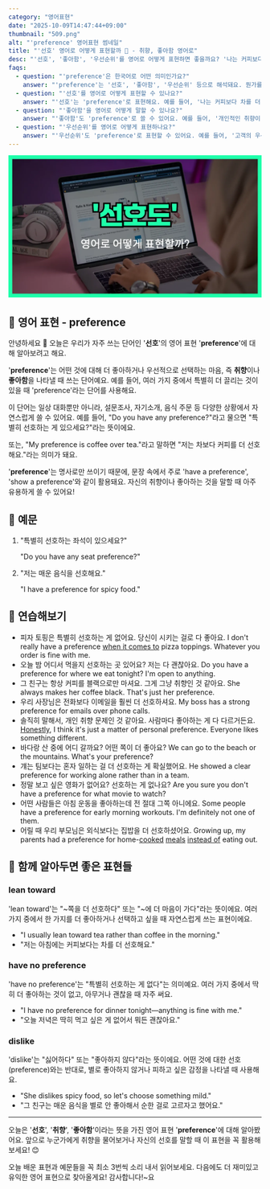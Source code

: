 ```yaml
---
category: "영어표현"
date: "2025-10-09T14:47:44+09:00"
thumbnail: "509.png"
alt: "'preference' 영어표현 썸네일"
title: "'선호' 영어로 어떻게 표현할까 💖 - 취향, 좋아함 영어로"
desc: "'선호', '좋아함', '우선순위'를 영어로 어떻게 표현하면 좋을까요? '나는 커피보다 차를 더 선호해요.', '개인적인 취향이 있어요.' 등을 영어로 표현하는 법을 배워봅시다. 다양한 예문을 통해서 연습하고 본인의 표현으로 만들어 보세요."
faqs: 
  - question: "'preference'은 한국어로 어떤 의미인가요?"
    answer: "'preference'는 '선호', '좋아함', '우선순위' 등으로 해석돼요. 뭔가를 더 좋아하거나 우선적으로 선택하는 느낌이에요."
  - question: "'선호'를 영어로 어떻게 표현할 수 있나요?"
    answer: "'선호'는 'preference'로 표현해요. 예를 들어, '나는 커피보다 차를 더 선호해요.'는 'I have a preference for tea over coffee.'라고 해요."
  - question: "'좋아함'을 영어로 어떻게 말할 수 있나요?"
    answer: "'좋아함'도 'preference'로 쓸 수 있어요. 예를 들어, '개인적인 취향이 있어요.'는 'I have my own preferences.'라고 해요."
  - question: "'우선순위'를 영어로 어떻게 표현하나요?"
    answer: "'우선순위'도 'preference'로 표현할 수 있어요. 예를 들어, '고객의 우선순위를 존중해요.'는 'We respect the customer's preferences.'라고 해요."
---
```


!['preference' 영어표현](./509.png)

## 🌟 영어 표현 - preference

안녕하세요 👋 오늘은 우리가 자주 쓰는 단어인 '**선호**'의 영어 표현 '**preference**'에 대해 알아보려고 해요.

'**preference**'는 어떤 것에 대해 더 좋아하거나 우선적으로 선택하는 마음, 즉 **취향**이나 **좋아함**을 나타낼 때 쓰는 단어예요. 예를 들어, 여러 가지 중에서 특별히 더 끌리는 것이 있을 때 'preference'라는 단어를 사용해요.

이 단어는 일상 대화뿐만 아니라, 설문조사, 자기소개, 음식 주문 등 다양한 상황에서 자연스럽게 쓸 수 있어요. 예를 들어, "Do you have any preference?"라고 물으면 "특별히 선호하는 게 있으세요?"라는 뜻이에요.

또는, "My preference is coffee over tea."라고 말하면 "저는 차보다 커피를 더 선호해요."라는 의미가 돼요.

'**preference**'는 명사로만 쓰이기 때문에, 문장 속에서 주로 'have a preference', 'show a preference'와 같이 활용돼요. 자신의 취향이나 좋아하는 것을 말할 때 아주 유용하게 쓸 수 있어요!

## 📖 예문

1. "특별히 선호하는 좌석이 있으세요?"

   "Do you have any seat preference?"

2. "저는 매운 음식을 선호해요."

   "I have a preference for spicy food."



## 💬 연습해보기

<ul data-interactive-list>

  <li data-interactive-item>
    <span data-toggler>피자 토핑은 특별히 선호하는 게 없어요. 당신이 시키는 걸로 다 좋아요.</span>
    <span data-answer>I don't really have a preference <a href="/blog/in-english/269.when-it-comes-to/">when it comes to</a> pizza toppings. Whatever you order is fine with me.</span>
  </li>

  <li data-interactive-item>
    <span data-toggler>오늘 밤 어디서 먹을지 선호하는 곳 있어요? 저는 다 괜찮아요.</span>
    <span data-answer>Do you have a preference for where we eat tonight? I'm open to anything.</span>
  </li>

  <li data-interactive-item>
    <span data-toggler>그 친구는 항상 커피를 블랙으로만 마셔요. 그게 그냥 취향인 것 같아요.</span>
    <span data-answer>She always makes her coffee black. That's just her preference.</span>
  </li>

  <li data-interactive-item>
    <span data-toggler>우리 사장님은 전화보다 이메일을 훨씬 더 선호하셔요.</span>
    <span data-answer>My boss has a strong preference for emails over phone calls.</span>
  </li>

  <li data-interactive-item>
    <span data-toggler>솔직히 말해서, 개인 취향 문제인 것 같아요. 사람마다 좋아하는 게 다 다르거든요.</span>
    <span data-answer><a href="/blog/in-english/336.honestly/">Honestly</a>, I think it's just a matter of personal preference. Everyone likes something different.</span>
  </li>

  <li data-interactive-item>
    <span data-toggler>바다랑 산 중에 어디 갈까요? 어떤 쪽이 더 좋아요?</span>
    <span data-answer>We can go to the beach or the mountains. What's your preference?</span>
  </li>

  <li data-interactive-item>
    <span data-toggler>걔는 팀보다는 혼자 일하는 걸 더 선호하는 게 확실했어요.</span>
    <span data-answer>He showed a clear preference for working alone rather than in a team.</span>
  </li>

  <li data-interactive-item>
    <span data-toggler>정말 보고 싶은 영화가 없어요? 선호하는 게 없나요?</span>
    <span data-answer>Are you sure you don't have a preference for what movie to watch?</span>
  </li>

  <li data-interactive-item>
    <span data-toggler>어떤 사람들은 아침 운동을 좋아하는데 전 절대 그쪽 아니에요.</span>
    <span data-answer>Some people have a preference for early morning workouts. I'm definitely not one of them.</span>
  </li>

  <li data-interactive-item>
    <span data-toggler>어릴 때 우리 부모님은 외식보다는 집밥을 더 선호하셨어요.</span>
    <span data-answer>Growing up, my parents had a preference for home-<a href="/blog/in-english/461.cook/">cooked</a> <a href="/blog/in-english/528.meal/">meals</a> <a href="/blog/in-english/169.instead-of/">instead of</a> eating out.</span>
  </li>

</ul>

## 🤝 함께 알아두면 좋은 표현들

### lean toward

'lean toward'는 "~쪽을 더 선호하다" 또는 "~에 더 마음이 가다"라는 뜻이에요. 여러 가지 중에서 한 가지를 더 좋아하거나 선택하고 싶을 때 자연스럽게 쓰는 표현이에요.

- "I usually lean toward tea rather than coffee in the morning."
- "저는 아침에는 커피보다는 차를 더 선호해요."

### have no preference

'have no preference'는 "특별히 선호하는 게 없다"는 의미예요. 여러 가지 중에서 딱히 더 좋아하는 것이 없고, 아무거나 괜찮을 때 자주 써요.

- "I have no preference for dinner tonight—anything is fine with me."
- "오늘 저녁은 딱히 먹고 싶은 게 없어서 뭐든 괜찮아요."

### dislike

'dislike'는 "싫어하다" 또는 "좋아하지 않다"라는 뜻이에요. 어떤 것에 대한 선호(preference)와는 반대로, 별로 좋아하지 않거나 피하고 싶은 감정을 나타낼 때 사용해요.

- "She dislikes spicy food, so let's choose something mild."
- "그 친구는 매운 음식을 별로 안 좋아해서 순한 걸로 고르자고 했어요."

---

오늘은 '**선호**', '**취향**', '**좋아함**'이라는 뜻을 가진 영어 표현 '**preference**'에 대해 알아봤어요. 앞으로 누군가에게 취향을 물어보거나 자신의 선호를 말할 때 이 표현을 꼭 활용해 보세요! 😊

오늘 배운 표현과 예문들을 꼭 최소 3번씩 소리 내서 읽어보세요. 다음에도 더 재미있고 유익한 영어 표현으로 찾아올게요! 감사합니다!~요

